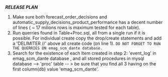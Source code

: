 
***RELEASE PLAN***
 
  1. Make sure both forecast_order_decisions and automatic_supply_decisions_product_performance has a decent number of lines ( ~ 17 milions rows is maximum tested for each table). 
  2. Run querries found in Table+Proc.sql, all from a single run if it is possible. For individual create copy the drop/create statements and add a 'DELIMITER //' above all create code (on line 1). 
        ```DO NOT FORGET TO RUN THE QUERRIES ON emag_scm_dante database.``` 
  3. Search for the existence of each Item created in step 2: 'event_log' in emag_scm_dante database , and all stored procedures in mysql database --> 'proc' table -- > be sure that you find all 3 having on the first column(db) value 'emag_scm_dante'. 
